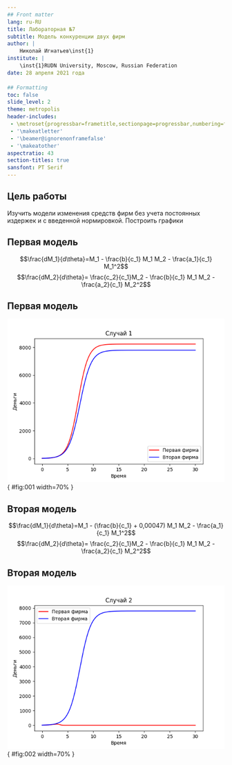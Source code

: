 ```yaml
---
## Front matter
lang: ru-RU
title: Лабораторная №7
subtitle: Модель конкуренции двух фирм
author: |
	Николай Игнатьев\inst{1}
institute: |
	\inst{1}RUDN University, Moscow, Russian Federation
date: 28 апреля 2021 года

## Formatting
toc: false
slide_level: 2
theme: metropolis
header-includes: 
 - \metroset{progressbar=frametitle,sectionpage=progressbar,numbering=fraction}
 - '\makeatletter'
 - '\beamer@ignorenonframefalse'
 - '\makeatother'
aspectratio: 43
section-titles: true
sansfont: PT Serif
---
```


## Цель работы
Изучить модели изменения средств фирм без учета постоянных издержек и с введенной нормировкой. Построить графики

## Первая модель
$$\frac{dM_1}{d\theta}=M_1 - \frac{b}{c_1} M_1 M_2 - \frac{a_1}{c_1} M_1^2$$
$$\frac{dM_2}{d\theta}= \frac{c_2}{c_1}M_2 - \frac{b}{c_1} M_1 M_2 - \frac{a_2}{c_1} M_2^2$$

## Первая модель
![График 1](../source/lab07_case1.png){ #fig:001 width=70% }

## Вторая модель
$$\frac{dM_1}{d\theta}=M_1 - (\frac{b}{c_1} + 0,00047) M_1 M_2 - \frac{a_1}{c_1} M_1^2$$
$$\frac{dM_2}{d\theta}= \frac{c_2}{c_1}M_2 - \frac{b}{c_1} M_1 M_2 - \frac{a_2}{c_1} M_2^2$$

## Вторая модель
![График 2](../source/lab07_case2.png){ #fig:002 width=70% }

